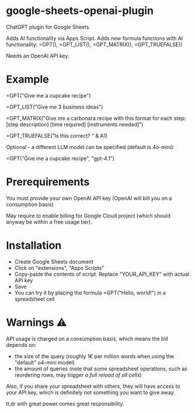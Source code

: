 # google-sheets-openai-plugin

ChatGPT plugin for Google Sheets. 

Adds AI functionality via Apps Script. Adds new formula functions with AI functionality: =GPT(), =GPT_LIST(), =GPT_MATRIX(), =GPT_TRUEFALSE()

Needs an OpenAI API key.

# Example

=GPT("Give me a cupcake recipe")

=GPT_LIST("Give me 3 business ideas")

=GPT_MATRIX("Give me a carbonara recipe with this format for each step: [step description] [time required] [instruments needed]")

=GPT_TRUEFALSE("Is this correct? " & A1)

Optional - a different LLM model can be specified (default is 4o-mini):

=GPT("Give me a cupcake recipe", "gpt-4.1")

# Prerequirements

You must provide your own OpenAI API key (OpenAI will bill you on a consumption basis)

May require to enable billing for Google Cloud project (which should anyway be within a free usage tier).

# Installation

  - Create Google Sheets document
  - Click on "extensions", "Apps Scripts"
  - Copy-paste the contents of script. Replace "YOUR_API_KEY" with actual API key
  - Save
  - You can try it by placing the formula =GPT("Hello, world!") in a spreadsheet cell

# Warnings ⚠

API usage is charged on a consumption basis, which means the bill depends on:

  - the size of the query (roughly 1€ per million words when using the "default" o4-mini model)
  - the amount of queries (note that some spreadsheet operations, such as reordering rows, may trigger *a full reload of all cells*)

Also, if you share your spreadsheet with others, they will have access to your API key, which is definitely not something you want to give away.

tl;dr with great power comes great responsibility.
